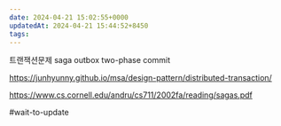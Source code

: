 ```yaml
---
date: 2024-04-21 15:02:55+0000
updatedAt: 2024-04-21 15:44:52+8450
tags: 
---
```

트랜잭션문제
saga
outbox
two-phase commit

https://junhyunny.github.io/msa/design-pattern/distributed-transaction/

https://www.cs.cornell.edu/andru/cs711/2002fa/reading/sagas.pdf

#wait-to-update 
